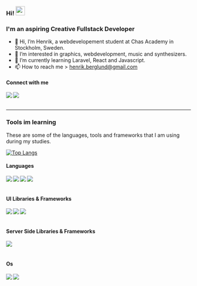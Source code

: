 ### Hi! <img src="https://media.giphy.com/media/hvRJCLFzcasrR4ia7z/giphy.gif" width="25px">

<h3>I'm an aspiring Creative Fullstack Developer</h3>


- 👋 Hi, I’m Henrik, a webdevelopement student at Chas Academy in Stockholm, Sweden.
- 👀 I’m interested in graphics, webdevelopment, music and synthesizers.
- 🌱 I’m currently learning Laravel, React and Javascript.
- 📫 How to reach me > henrik.berglund@gmail.com


#### Connect with me

<a href="https://www.linkedin.com/in/henrik-berglund-77109614/"><img align="left" src="https://img.shields.io/badge/LinkedIn-0A66C2?&style=for-the-badge&logo=LinkedIn&logoColor=white" /></a>
<a href="mailto:henrik.berglund@hotmail.com"><img align="left" src="https://img.shields.io/badge/Email-EA4335?&style=for-the-badge&logo=Gmail&logoColor=white" /></a>

<br/><br/>

---

### Tools im learning

<p>These are some of the languages, tools and frameworks that I am using during my studies.</p>

<p>

[![Top Langs](https://github-readme-stats.vercel.app/api/top-langs/?username=Hekski&&theme=github_dark&&hide=jupyter%20notebook,matlab)](https://github.com/anuraghazra/github-readme-stats)
</p>

<h4>Languages</h4>
<p>
  <img align="left" src="https://img.shields.io/badge/Html-1c1c1c?&style=flat-square&logo=Html5" />
  <img align="left" src="https://img.shields.io/badge/Css-1c1c1c?&style=flat-square&logo=Css3" />
  <img align="left" src="https://img.shields.io/badge/JavaScript-1c1c1c?&style=flat-square&logo=JavaScript" />
  <!---
  <img align="left" src="https://img.shields.io/badge/TypeScript-1c1c1c?&style=flat-square&logo=TypeScript" />
  --->
  <img align="left" src="https://img.shields.io/badge/PHP-1c1c1c?&style=flat-square&logo=PHP" />
</p>
  
<br/><br/>

<h4>UI Libraries & Frameworks</h4>
<p>
  <img align="left" src="https://img.shields.io/badge/React-1c1c1c?&style=flat-square&logo=React" />
  <img align="left" src="https://img.shields.io/badge/Angular-1c1c1c?&style=flat-square&logo=Angular" />
  <!---
  <img align="left" src="https://img.shields.io/badge/Next-1c1c1c?&style=flat-square&logo=Next.js" />
  <img align="left" src="https://img.shields.io/badge/Gatsby-1c1c1c?&style=flat-square&logo=Gatsby" />
  
  <img align="left" src="https://img.shields.io/badge/React Native-1c1c1c?&style=flat-square&logo=React" />
  --->
  <img align="left" src="https://img.shields.io/badge/Laravel-1c1c1c?&style=flat-square&logo=Laravel" />
</p>
  
<br/><br/>

<h4>Server Side Libraries & Frameworks</h4>
<p>
  <img align="left" src="https://img.shields.io/badge/Laravel-1c1c1c?&style=flat-square&logo=Laravel" />
</p>

<br/><br/>

<h4>Os</h4>
<p>
  <img align="left" src="https://img.shields.io/badge/MacOs-000000?&style=for-the-badge&logo=Apple&logoColor=white" />
  <img align="left" src="https://img.shields.io/badge/Windows-00979D?&style=for-the-badge&logo=Windows&logoColor=white" />
</p>

<br/><br/>

<!---
Hekski/Hekski is a ✨ special ✨ repository because its `README.md` (this file) appears on your GitHub profile.
You can click the Preview link to take a look at your changes.
--->
